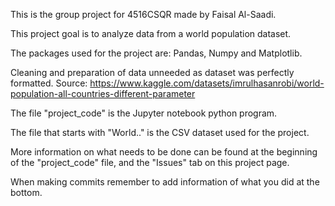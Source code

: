 This is the group project for 4516CSQR made by Faisal Al-Saadi.

This project goal is to analyze data from a world population dataset.

The packages used for the project are: Pandas, Numpy and Matplotlib.

Cleaning and preparation of data unneeded as dataset was perfectly formatted.
Source: https://www.kaggle.com/datasets/imrulhasanrobi/world-population-all-countries-different-parameter

The file "project_code" is the Jupyter notebook python program.

The file that starts with "World.." is the CSV dataset used for the project.

More information on what needs to be done can be found at the beginning of the "project_code" file, and the "Issues" tab on this project page.

When making commits remember to add information of what you did at the bottom.
